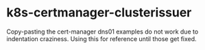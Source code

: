 # k8s-certmanager-clusterissuer

Copy-pasting the cert-manager dns01 examples do not work due to indentation craziness.
Using this for reference until those get fixed.
